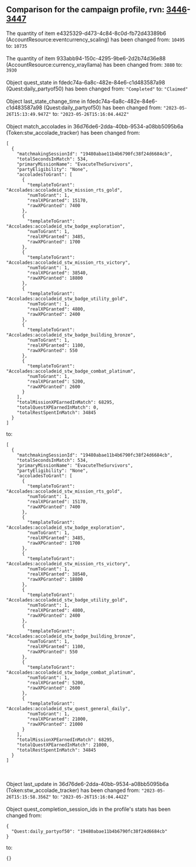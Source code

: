 ## Comparison for the campaign profile, rvn: [3446](https://github.com/PRO100KatYT/FortniteProfileRevisions/tree/main/profiles/campaign/3446%20campaign.json)-[3447](https://github.com/PRO100KatYT/FortniteProfileRevisions/tree/main/profiles/campaign/3447%20campaign.json)

The quantity of item e4325329-d473-4c84-8c0d-fb72d43389b6 (AccountResource:eventcurrency_scaling) has been changed from: `10495` to: `10735`
<br><br>
The quantity of item 933abb94-150c-4295-9be6-2d2b74d36e88 (AccountResource:currency_xrayllama) has been changed from: `3880` to: `3930`
<br><br>
Object quest_state in fdedc74a-6a8c-482e-84e6-c1d483587a98 (Quest:daily_partyof50) has been changed from: `"Completed"` to: `"Claimed"`
<br><br>
Object last_state_change_time in fdedc74a-6a8c-482e-84e6-c1d483587a98 (Quest:daily_partyof50) has been changed from: `"2023-05-26T15:13:49.947Z"` to: `"2023-05-26T15:16:04.442Z"`
<br><br>
Object match_accolades in 36d76de6-2dda-40bb-9534-a08bb5095b6a (Token:stw_accolade_tracker) has been changed from:

```
[
  {
    "matchmakingSessionId": "19480abae11b4b6790fc38f24d6684cb",
    "totalSecondsInMatch": 534,
    "primaryMissionName": "EvacuteTheSurvivors",
    "partyEligibility": "None",
    "accoladesToGrant": [
      {
        "templateToGrant": "Accolades:accoladeid_stw_mission_rts_gold",
        "numToGrant": 1,
        "realXPGranted": 15170,
        "rawXPGranted": 7400
      },
      {
        "templateToGrant": "Accolades:accoladeid_stw_badge_exploration",
        "numToGrant": 1,
        "realXPGranted": 3485,
        "rawXPGranted": 1700
      },
      {
        "templateToGrant": "Accolades:accoladeid_stw_mission_rts_victory",
        "numToGrant": 1,
        "realXPGranted": 38540,
        "rawXPGranted": 18800
      },
      {
        "templateToGrant": "Accolades:accoladeid_stw_badge_utility_gold",
        "numToGrant": 1,
        "realXPGranted": 4800,
        "rawXPGranted": 2400
      },
      {
        "templateToGrant": "Accolades:accoladeid_stw_badge_building_bronze",
        "numToGrant": 1,
        "realXPGranted": 1100,
        "rawXPGranted": 550
      },
      {
        "templateToGrant": "Accolades:accoladeid_stw_badge_combat_platinum",
        "numToGrant": 1,
        "realXPGranted": 5200,
        "rawXPGranted": 2600
      }
    ],
    "totalMissionXPEarnedInMatch": 68295,
    "totalQuestXPEarnedInMatch": 0,
    "totalRestSpentInMatch": 34845
  }
]
```

to:

```
[
  {
    "matchmakingSessionId": "19480abae11b4b6790fc38f24d6684cb",
    "totalSecondsInMatch": 534,
    "primaryMissionName": "EvacuteTheSurvivors",
    "partyEligibility": "None",
    "accoladesToGrant": [
      {
        "templateToGrant": "Accolades:accoladeid_stw_mission_rts_gold",
        "numToGrant": 1,
        "realXPGranted": 15170,
        "rawXPGranted": 7400
      },
      {
        "templateToGrant": "Accolades:accoladeid_stw_badge_exploration",
        "numToGrant": 1,
        "realXPGranted": 3485,
        "rawXPGranted": 1700
      },
      {
        "templateToGrant": "Accolades:accoladeid_stw_mission_rts_victory",
        "numToGrant": 1,
        "realXPGranted": 38540,
        "rawXPGranted": 18800
      },
      {
        "templateToGrant": "Accolades:accoladeid_stw_badge_utility_gold",
        "numToGrant": 1,
        "realXPGranted": 4800,
        "rawXPGranted": 2400
      },
      {
        "templateToGrant": "Accolades:accoladeid_stw_badge_building_bronze",
        "numToGrant": 1,
        "realXPGranted": 1100,
        "rawXPGranted": 550
      },
      {
        "templateToGrant": "Accolades:accoladeid_stw_badge_combat_platinum",
        "numToGrant": 1,
        "realXPGranted": 5200,
        "rawXPGranted": 2600
      },
      {
        "templateToGrant": "Accolades:accoladeid_stw_quest_general_daily",
        "numToGrant": 1,
        "realXPGranted": 21000,
        "rawXPGranted": 21000
      }
    ],
    "totalMissionXPEarnedInMatch": 68295,
    "totalQuestXPEarnedInMatch": 21000,
    "totalRestSpentInMatch": 34845
  }
]
```

<br><br>
Object last_update in 36d76de6-2dda-40bb-9534-a08bb5095b6a (Token:stw_accolade_tracker) has been changed from: `"2023-05-26T15:15:58.356Z"` to: `"2023-05-26T15:16:04.442Z"`
<br><br>
Object quest_completion_session_ids in the profile's stats has been changed from:

```
{
  "Quest:daily_partyof50": "19480abae11b4b6790fc38f24d6684cb"
}
```

to:

```
{}
```

<br><br>
